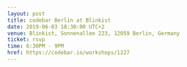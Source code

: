```yaml
---
layout: post
title: codebar Berlin at Blinkist
date: 2019-06-03 18:30:00 UTC+2
venue: Blinkist, Sonnenallee 223, 12059 Berlin, Germany
ticket: rsvp
time: 6:30PM - 9PM
href: https://codebar.io/workshops/1227
---
```

